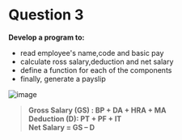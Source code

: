 # Question 3

**Develop a program to:**
- read employee's name,code and basic pay
- calculate ross salary,deduction and net salary
- define a function for each of the components
- finally, generate a payslip

![image](https://user-images.githubusercontent.com/87627258/212464118-7cbde87d-22e8-4d8c-bd92-492d4d40b4b6.png)

>**Gross Salary (GS) : BP + DA + HRA + MA  
Deduction (D): PT + PF + IT  
Net Salary = GS – D**
